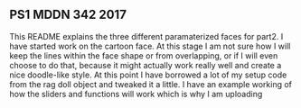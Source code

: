 ## PS1 MDDN 342 2017

This README explains the three different paramaterized faces for part2. 
I have started work on the cartoon face. At this stage I am not sure how I will keep the lines within the face shape or from overlapping, or if I will even choose to do that, because it might actually work really well and create a nice doodle-like style.
At this point I have borrowed a lot of my setup code from the rag doll object and tweaked it a little. I have an example working of how the sliders and functions will work which is why I am uploading